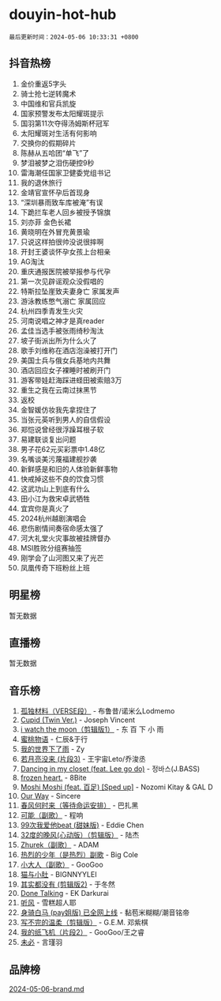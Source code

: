 # douyin-hot-hub

`最后更新时间：2024-05-06 10:33:31 +0800`

## 抖音热榜

1. 金价重返5字头
1. 骑士抢七逆转魔术
1. 中国维和官兵凯旋
1. 国家预警发布太阳耀斑提示
1. 国羽第11次夺得汤姆斯杯冠军
1. 太阳耀斑对生活有何影响
1. 交换你的假期碎片
1. 陈赫从五哈团“单飞”了
1. 梦泪被梦之泪伤硬控9秒
1. 雷海潮任国家卫健委党组书记
1. 我的退休旅行
1. 金靖官宣怀孕后首现身
1. “深圳暴雨致车库被淹”有误
1. 下跪拦车老人回乡被授予锦旗
1. 刘亦菲 金色长裙
1. 黄晓明在外冒充黄景瑜
1. 只说这样拍很帅没说很摔啊
1. 开封王婆谈怀孕女孩上台相亲
1. AG淘汰
1. 重庆通报医院被举报参与代孕
1. 第一次见辟谣观众没假唱的
1. 特斯拉坠崖致夫妻身亡 家属发声
1. 游泳教练憋气溺亡 家属回应
1. 杭州四季青发生火灾
1. 河南说唱之神才是真reader
1. 孟佳当选手被张雨绮秒淘汰
1. 坡子街派出所为什么火了
1. 歌手刘维称在酒店泡澡被打开门
1. 美国士兵与俄女兵基地内共舞
1. 酒店回应女子裸睡时被刷开门
1. 游客带娃赶海踩进蛏田被索赔3万
1. 重生之我在云南过抹黑节
1. 返校
1. 金智媛仿妆我先拿捏住了
1. 当张元英听到男人的自信假设
1. 郑恺说曾经很浮躁耳根子软
1. 易建联谈复出问题
1. 男子花62元买彩票中1.48亿
1. 名嘴谈美污蔑福建舰抄袭
1. 新鲜感是和旧的人体验新鲜事物
1. 快戒掉这些不良的饮食习惯
1. 这武功山上到底有什么
1. 田小江为救宋卓武牺牲
1. 宜宾你是真火了
1. 2024杭州越剧演唱会
1. 悲伤剧情间奏宿命感太强了
1. 河大礼堂火灾事故被挂牌督办
1. MSI胜败分组赛抽签
1. 刚学会了山河图又来了光芒
1. 凤凰传奇下班粉丝上班

## 明星榜

暂无数据

## 直播榜

暂无数据

## 音乐榜

1. [孤独材料（VERSE段）](https://sf27-cdn-tos.douyinstatic.com/obj/tos-cn-ve-2774/ocX7glDNHYlwFeYrGQfBZoThtvPWy8tCCEBGKQ) - 布鲁昔/诺米么Lodmemo
1. [Cupid (Twin Ver.)](https://sf5-hl-cdn-tos.douyinstatic.com/obj/tos-cn-ve-2774/o01I1anTQDCDTTbqbaFAYtqeAfXn6mr7uJyzgf) - Joseph Vincent
1. [i watch the moon（剪辑版1）](https://sf5-hl-cdn-tos.douyinstatic.com/obj/tos-cn-ve-2774/o0I9mSChzHZANMJIEBfkCQzzg6N5WAcVtqft9P) - 东 百 下 小 雨
1. [蜜桃物语](https://sf3-cdn-tos.douyinstatic.com/obj/tos-cn-ve-2774/oIhOSCZtIACtYU4XQkngiW9kCBfVD1Fz9IYeqL) - 仁辰&于行
1. [我的世界下了雨](https://sf3-cdn-tos.douyinstatic.com/obj/tos-cn-ve-2774/o85sBiwXIByH9bWIMAEEOoiQ1o1m9Afn15BspE) - Zy
1. [若月亮没来 (片段3)](https://sf3-cdn-tos.douyinstatic.com/obj/tos-cn-ve-2774/okfyEUsGW1B1ovJi5JiN9IjvAT2lMwA054GoEB) - 王宇宙Leto/乔浚丞
1. [Dancing in my closet (feat. Lee go do)](https://sf5-hl-cdn-tos.douyinstatic.com/obj/tos-cn-ve-2774/osfHUeIdgm21A3iFeFyP2GsmO0K47FfAWUATwT) - 정바스(J.BASS)
1. [frozen heart.](https://sf5-hl-cdn-tos.douyinstatic.com/obj/tos-cn-ve-2774/oIIWJfyjIACZA9zQMtnJ6hQQhFC4vhCupoRBsO) - 8Bite
1. [Moshi Moshi (feat. 百足) [Sped up]](https://sf3-cdn-tos.douyinstatic.com/obj/tos-cn-ve-2774/ocCPFQcXJLeroaIdQLIGAoeeYM3OAUYGDguHXz) - Nozomi Kitay & GAL D
1. [Our Way](https://sf5-hl-cdn-tos.douyinstatic.com/obj/tos-cn-ve-2774/o8tPEkQgQNCe0DPeFwZzYrbqLlnzBBrYidWkEZ) - Sincere
1. [春风何时来（等待命运安排）](https://sf5-hl-cdn-tos.douyinstatic.com/obj/tos-cn-ve-2774/oICBNbD3gelMfB4WgiD1KI2jQtXZE2FgHLwtsl) - 巴扎黑
1. [可能（副歌）](https://sf5-hl-cdn-tos.douyinstatic.com/obj/tos-cn-ve-2774/cde1731888894259b333569393c2fb51) - 程响
1. [99次我爱他beat (甜妹版)](https://sf5-hl-cdn-tos.douyinstatic.com/obj/tos-cn-ve-2774/ocBPCLaDWFQr2tJdQmEDjGfSYIjegYYPBQZykZ) - Eddie Chen
1. [32度的晚风(心动版）（剪辑版）](https://sf5-hl-cdn-tos.douyinstatic.com/obj/tos-cn-ve-2774/owNyabsyWdzUulxhoJfK8IBXgp0UMQAHpvGh2B) - 陆杰
1. [Zhurek（副歌）](https://sf5-hl-cdn-tos.douyinstatic.com/obj/tos-cn-ve-2774/ooQm8FBZQDlf0btEYgVpCcSCQfrdJGBEKZYBGS) - ADAM
1. [热烈的少年（是热烈）副歌](https://sf5-hl-cdn-tos.douyinstatic.com/obj/tos-cn-ve-2774/owVNI0CLDAUMtSz6TEYvfFBFL4UDFFhLfgK8fa) - Big Cole
1. [小大人（副歌）](https://sf3-cdn-tos.douyinstatic.com/obj/tos-cn-ve-2774/oIhaDwehWhLFsVIG7QIICLLazDNGJAGg5geeb4) - GooGoo
1. [猫与小肚](https://sf6-cdn-tos.douyinstatic.com/obj/tos-cn-ve-2774/osZeoClMECgK8DYl6VebABgbchEtPYQjZEnRtd) - BIGNNYYLEI
1. [其实都没有 (剪辑版2)](https://sf6-cdn-tos.douyinstatic.com/obj/tos-cn-ve-2774/oEBNQenHZtBhxYjGgUDQk0BCHTigQafgFlbQ7k) - 于冬然
1. [Done Talking](https://sf5-hl-cdn-tos.douyinstatic.com/obj/tos-cn-ve-2774/oMOfI3D7oEUCfK4mzCKirWfAJA1DAB2o0lePHB) - EK Darkurai
1. [听风](https://sf27-cdn-tos.douyinstatic.com/obj/tos-cn-ve-2774/oAPa3yDDDIZygYzQdBemCAIngcCeEARgbQDtJC) - 雪糕超人耶
1. [身骑白马 (pay姐版) 已全网上线](https://sf5-hl-cdn-tos.douyinstatic.com/obj/tos-cn-ve-2774/oQLO5ZgLsFkaDhdIIveF2zUCgfweY0gWaH4AQG) - 黏苞米糊糊/潮音铭帝
1. [写不完的温柔（剪辑版）](https://sf5-hl-cdn-tos.douyinstatic.com/obj/tos-cn-ve-2774/oYBzzZQJ233GfwkemJJffAIWgeIYrjZfWhHTcG) - G.E.M. 邓紫棋
1. [我的纸飞机（片段2）](https://sf5-hl-cdn-tos.douyinstatic.com/obj/tos-cn-ve-2774/oM2ZrKcg2CD5AeRB2gkeXOFB1IxAGJdZPazYHf) - GooGoo/王之睿
1. [未必](https://sf3-cdn-tos.douyinstatic.com/obj/tos-cn-ve-2774/ogntQMFnKQDZUgTCYuJgfLEtleYZZFxBQqhhFB) - 言瑾羽

## 品牌榜

[2024-05-06-brand.md](2024-05-06-brand.md)
